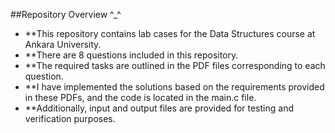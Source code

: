 ##Repository Overview   ^_^

- **This repository contains lab cases for the Data Structures course at Ankara University.
- **There are 8 questions included in this repository.
- **The required tasks are outlined in the PDF files corresponding to each question.
- **I have implemented the solutions based on the requirements provided in these PDFs, and the code is located in the main.c file.
- **Additionally, input and output files are provided for testing and verification purposes.
 
